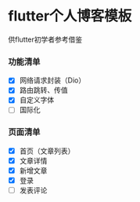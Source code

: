 # flutter个人博客模板
供flutter初学者参考借鉴

### 功能清单
- [x] 网络请求封装（Dio）
- [x] 路由跳转、传值
- [x] 自定义字体
- [ ] 国际化

### 页面清单
- [x] 首页（文章列表）
- [x] 文章详情
- [x] 新增文章
- [x] 登录
- [ ] 发表评论
